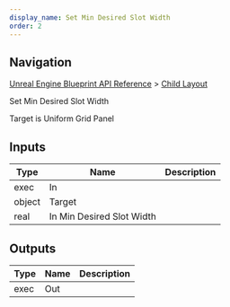 ```yaml
---
display_name: Set Min Desired Slot Width
order: 2
---
```

## Navigation

[Unreal Engine Blueprint API Reference](https://dev.epicgames.com/documentation/en-us/unreal-engine/BlueprintAPI) > [Child Layout](https://dev.epicgames.com/documentation/en-us/unreal-engine/BlueprintAPI/ChildLayout)

Set Min Desired Slot Width

Target is Uniform Grid Panel

## Inputs

| Type | Name | Description |
| --- | --- | --- |
| exec | In |  |
| object | Target |  |
| real | In Min Desired Slot Width |  |

## Outputs

| Type | Name | Description |
| --- | --- | --- |
| exec | Out |  |
